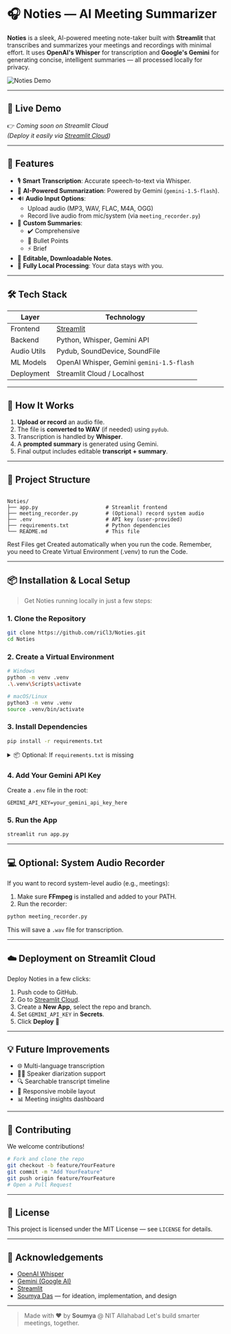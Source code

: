 
# 🎧 Noties — AI Meeting Summarizer

**Noties** is a sleek, AI-powered meeting note-taker built with **Streamlit** that transcribes and summarizes your meetings and recordings with minimal effort. It uses **OpenAI's Whisper** for transcription and **Google's Gemini** for generating concise, intelligent summaries — all processed locally for privacy.

![Noties Demo](assets/noties-demo.gif) <!-- Replace with your actual screenshot or gif -->

---

## 🚀 Live Demo

👉 *Coming soon on Streamlit Cloud*  
*(Deploy it easily via [Streamlit Cloud](https://streamlit.io/cloud))*

---

## 📌 Features

- 🎙️ **Smart Transcription**: Accurate speech-to-text via Whisper.
- 🧠 **AI-Powered Summarization**: Powered by Gemini (`gemini-1.5-flash`).
- 🔊 **Audio Input Options**:
  - Upload audio (MP3, WAV, FLAC, M4A, OGG)
  - Record live audio from mic/system (via `meeting_recorder.py`)
- 📝 **Custom Summaries**:
  - ✔️ Comprehensive
  - 📌 Bullet Points
  - ⚡ Brief
- 🧾 **Editable, Downloadable Notes**.
- 🔐 **Fully Local Processing**: Your data stays with you.

---

## 🛠️ Tech Stack

| Layer        | Technology                                               |
|--------------|-----------------------------------------------------------|
| Frontend     | [Streamlit](https://streamlit.io)                         |
| Backend      | Python, Whisper, Gemini API                               |
| Audio Utils  | Pydub, SoundDevice, SoundFile                             |
| ML Models    | OpenAI Whisper, Gemini `gemini-1.5-flash`                 |
| Deployment   | Streamlit Cloud / Localhost                               |

---

## 🧠 How It Works

1. **Upload or record** an audio file.
2. The file is **converted to WAV** (if needed) using `pydub`.
3. Transcription is handled by **Whisper**.
4. A **prompted summary** is generated using Gemini.
5. Final output includes editable **transcript + summary**.

---

## 📁 Project Structure

```

Noties/
├── app.py                      # Streamlit frontend
├── meeting_recorder.py         # (Optional) record system audio
├── .env                        # API key (user-provided)
├── requirements.txt            # Python dependencies
└── README.md                   # This file

````

Rest Files get Created automatically when you run the code. Remember, you need to Create Virtual Environment (.venv) to run the Code.

---

## 📦 Installation & Local Setup

> Get Noties running locally in just a few steps:

### 1. Clone the Repository

```bash
git clone https://github.com/riCl3/Noties.git
cd Noties
````

### 2. Create a Virtual Environment

```bash
# Windows
python -m venv .venv
.\.venv\Scripts\activate

# macOS/Linux
python3 -m venv .venv
source .venv/bin/activate
```

### 3. Install Dependencies

```bash
pip install -r requirements.txt
```

<details>
<summary>📦 Optional: If <code>requirements.txt</code> is missing</summary>

```bash
pip install streamlit torch pydub python-dotenv google-generativeai openai-whisper sounddevice soundfile numpy selenium
```

</details>

### 4. Add Your Gemini API Key

Create a `.env` file in the root:

```env
GEMINI_API_KEY=your_gemini_api_key_here
```

### 5. Run the App

```bash
streamlit run app.py
```

---

## 💻 Optional: System Audio Recorder

If you want to record system-level audio (e.g., meetings):

1. Make sure **FFmpeg** is installed and added to your PATH.
2. Run the recorder:

```bash
python meeting_recorder.py
```

This will save a `.wav` file for transcription.

---

## ☁️ Deployment on Streamlit Cloud

Deploy Noties in a few clicks:

1. Push code to GitHub.
2. Go to [Streamlit Cloud](https://streamlit.io/cloud).
3. Create a **New App**, select the repo and branch.
4. Set `GEMINI_API_KEY` in **Secrets**.
5. Click **Deploy** 🎉

---

## 💡 Future Improvements

* 🌐 Multi-language transcription
* 🧑‍💻 Speaker diarization support
* 🔍 Searchable transcript timeline
* 📱 Responsive mobile layout
* 📊 Meeting insights dashboard

---

## 🤝 Contributing

We welcome contributions!

```bash
# Fork and clone the repo
git checkout -b feature/YourFeature
git commit -m "Add YourFeature"
git push origin feature/YourFeature
# Open a Pull Request
```

---

## 📜 License

This project is licensed under the MIT License — see `LICENSE` for details.

---

## 🙌 Acknowledgements

* [OpenAI Whisper](https://github.com/openai/whisper)
* [Gemini (Google AI)](https://ai.google.dev)
* [Streamlit](https://streamlit.io)
* [Soumya Das](https://github.com/riCl3) — for ideation, implementation, and design

---

> Made with ❤️ by **Soumya** @ NIT Allahabad
> Let's build smarter meetings, together.

```
